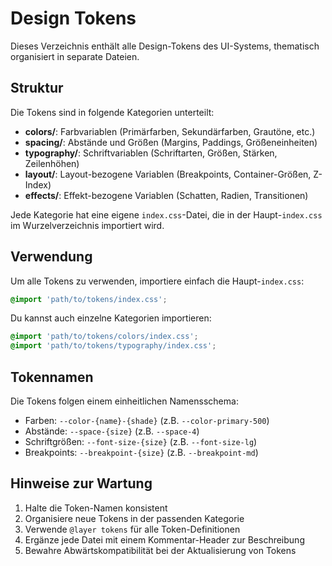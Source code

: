 # Design Tokens

Dieses Verzeichnis enthält alle Design-Tokens des UI-Systems, thematisch organisiert in separate Dateien.

## Struktur

Die Tokens sind in folgende Kategorien unterteilt:

- **colors/**: Farbvariablen (Primärfarben, Sekundärfarben, Grautöne, etc.)
- **spacing/**: Abstände und Größen (Margins, Paddings, Größeneinheiten)
- **typography/**: Schriftvariablen (Schriftarten, Größen, Stärken, Zeilenhöhen)
- **layout/**: Layout-bezogene Variablen (Breakpoints, Container-Größen, Z-Index)
- **effects/**: Effekt-bezogene Variablen (Schatten, Radien, Transitionen)

Jede Kategorie hat eine eigene `index.css`-Datei, die in der Haupt-`index.css` im Wurzelverzeichnis importiert wird.

## Verwendung

Um alle Tokens zu verwenden, importiere einfach die Haupt-`index.css`:

```css
@import 'path/to/tokens/index.css';
```

Du kannst auch einzelne Kategorien importieren:

```css
@import 'path/to/tokens/colors/index.css';
@import 'path/to/tokens/typography/index.css';
```

## Tokennamen

Die Tokens folgen einem einheitlichen Namensschema:

- Farben: `--color-{name}-{shade}` (z.B. `--color-primary-500`)
- Abstände: `--space-{size}` (z.B. `--space-4`)
- Schriftgrößen: `--font-size-{size}` (z.B. `--font-size-lg`)
- Breakpoints: `--breakpoint-{size}` (z.B. `--breakpoint-md`)

## Hinweise zur Wartung

1. Halte die Token-Namen konsistent
2. Organisiere neue Tokens in der passenden Kategorie
3. Verwende `@layer tokens` für alle Token-Definitionen
4. Ergänze jede Datei mit einem Kommentar-Header zur Beschreibung
5. Bewahre Abwärtskompatibilität bei der Aktualisierung von Tokens 